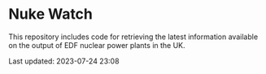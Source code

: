 # Nuke Watch

This repository includes code for retrieving the latest information available on the output of EDF nuclear power plants in the UK.

Last updated: 2023-07-24 23:08